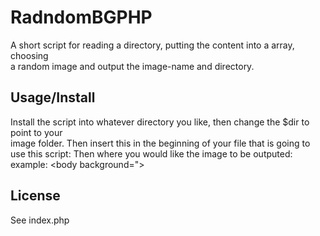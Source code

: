 RadndomBGPHP
============
A short script for reading a directory, putting the content into a array, choosing  
a random image and output the image-name and directory.

Usage/Install
-----
Install the script into whatever directory you like, then change the $dir to point to your  
image folder.
Then insert this in the beginning of your file that is going to use this script:
    <?php
    require_once 'whereyouplacedthescript/bg.php';
    ?>
Then where you would like the image to be outputed:
example:
    <body background="<?php echo getRandomImage(); ?>>

License
-------
See index.php
